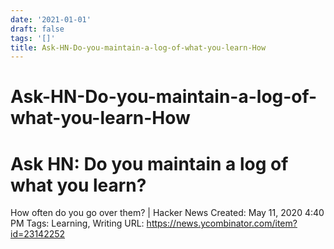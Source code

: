 ```yaml
---
date: '2021-01-01'
draft: false
tags: '[]'
title: Ask-HN-Do-you-maintain-a-log-of-what-you-learn-How
---
```


# Ask-HN-Do-you-maintain-a-log-of-what-you-learn-How

# Ask HN: Do you maintain a log of what you learn?
How often do you go over them?
| Hacker News
Created: May 11, 2020 4:40 PM
Tags: Learning, Writing
URL: https://news.ycombinator.com/item?id=23142252
